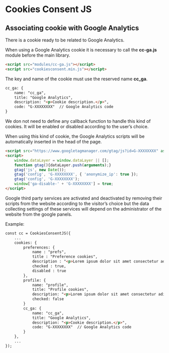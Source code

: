 # Cookies Consent JS

## Associating cookie with Google Analytics

There is a cookie ready to be related to Google Analytics.

When using a Google Analytics cookie it is necessary to call the **cc-ga.js** module before the main library.

```HTML
<script src="modules/cc-ga.js"></script>
<script src="cookiesconsent.min.js"></script>
```

The key and name of the cookie must use the reserved name **cc_ga**.

```HTML
cc_ga: {
    name: "cc_ga",
    title: "Google Analytics",
    description: "<p>Cookie description.</p>",
    code: "G-XXXXXXXX"  // Google Analytics code
}
```

We don not need to define any callback function to handle this kind of cookies. It will be enabled or disabled according to the user’s choice.

When using this kind of cookie, the Google Analytics scripts will be automatically inserted in the head of the page.

```HTML
<script src="https://www.googletagmanager.com/gtag/js?id=G-XXXXXXXX" async=""></script>
<script>
    window.dataLayer = window.dataLayer || [];
    function gtag(){dataLayer.push(arguments);}
    gtag('js', new Date());
    gtag('config', 'G-XXXXXXXX', { 'anonymize_ip': true });
    gtag('config', 'G-XXXXXXXX');
    window['ga-disable-' + 'G-XXXXXXXX'] = true;
</script>
```

Google third party services are activated and deactivated by removing their scripts from the website according to the visitor’s choice but the data collecting settings of these services will depend on the administrator of the website from the google panels.

Example:

```HTML
const cc = CookiesConsentJS({
    ...
    cookies: {
        preferences: {
            name : "prefs",
            title : "Preference cookies",
            description : "<p>Lorem ipsum dolor sit amet consectetur adipiscing elit metus facilisis sociis.</p>",
            checked : true,
            disabled : true
        },
        profile: {
            name: "profile",
            title: "Profile cookies",
            description: "<p>Lorem ipsum dolor sit amet consectetur adipiscing elit metus facilisis sociis.</p>",
            checked: false
        }
        cc_ga: {
            name: "cc_ga",
            title: "Google Analytics",
            description: "<p>Cookie description.</p>",
            code: "G-XXXXXXXX"  // Google Analytics code
        }
    },
    ...
});
```